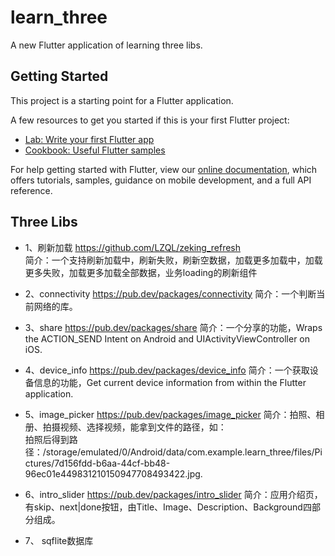 # learn_three

A new Flutter application of learning three libs.

## Getting Started

This project is a starting point for a Flutter application.

A few resources to get you started if this is your first Flutter project:

- [Lab: Write your first Flutter app](https://flutter.dev/docs/get-started/codelab)
- [Cookbook: Useful Flutter samples](https://flutter.dev/docs/cookbook)

For help getting started with Flutter, view our
[online documentation](https://flutter.dev/docs), which offers tutorials,
samples, guidance on mobile development, and a full API reference.

## Three Libs  
- 1、刷新加载 <a href="https://github.com/LZQL/zeking_refresh" target="_blank">https://github.com/LZQL/zeking_refresh</a>  
简介：一个支持刷新加载中，刷新失败，刷新空数据，加载更多加载中，加载更多失败，加载更多加载全部数据，业务loading的刷新组件  

- 2、connectivity  <a href="https://pub.dev/packages/connectivity" target="_blank">https://pub.dev/packages/connectivity</a>
简介：一个判断当前网络的库。

- 3、share <a href="https://pub.dev/packages/share" target="_blank">https://pub.dev/packages/share</a>
简介：一个分享的功能，Wraps the ACTION_SEND Intent on Android and UIActivityViewController on iOS.  

- 4、device_info <a href="https://pub.dev/packages/device_info" target="_blank">https://pub.dev/packages/device_info</a>
简介：一个获取设备信息的功能，Get current device information from within the Flutter application.

- 5、image_picker <a href="https://pub.dev/packages/image_picker" target="_blank">https://pub.dev/packages/image_picker</a>
简介：拍照、相册、拍摄视频、选择视频，能拿到文件的路径，如：  
拍照后得到路径：/storage/emulated/0/Android/data/com.example.learn_three/files/Pictures/7d156fdd-b6aa-44cf-bb48-96ec01e449831210150947708493422.jpg.  

- 6、intro_slider <a href="https://pub.dev/packages/intro_slider" target="_blank">https://pub.dev/packages/intro_slider</a>
简介：应用介绍页，有skip、next|done按钮，由Title、Image、Description、Background四部分组成。

- 7、 sqflite数据库  